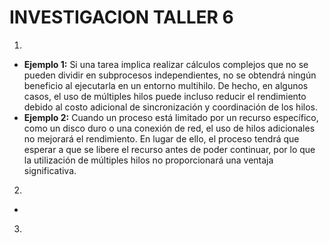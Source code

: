 # **INVESTIGACION TALLER 6**

1.

* **Ejemplo 1:** Si una tarea implica realizar cálculos complejos que no se pueden dividir en subprocesos independientes, no se obtendrá ningún beneficio al ejecutarla en un entorno multihilo. De hecho, en algunos casos, el uso de múltiples hilos puede incluso reducir el rendimiento debido al costo adicional de sincronización y coordinación de los hilos.
* **Ejemplo 2:** Cuando un proceso está limitado por un recurso específico, como un disco duro o una conexión de red, el uso de hilos adicionales no mejorará el rendimiento. En lugar de ello, el proceso tendrá que esperar a que se libere el recurso antes de poder continuar, por lo que la utilización de múltiples hilos no proporcionará una ventaja significativa.
 
2. 
 
 *
  
3.
